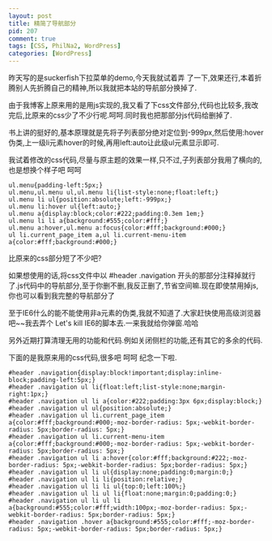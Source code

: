 ```yaml
--- 
layout: post
title: 精简了导航部分
pid: 207
comment: true
tags: [CSS, PhilNa2, WordPress]
categories: [WordPress]
---
```

昨天写的是suckerfish下拉菜单的demo,今天我就试着弄 了一下,效果还行,本着折腾别人先折腾自己的精神,所以我就把本站的导航部分换掉了.

由于我博客上原来用的是用js实现的,我又看了下css文件部分,代码也比较多,我改完后,比原来的css少了不少行呢.呵呵.同时我也把那部分js代码给删掉了.

书上讲的挺好的,基本原理就是先将子列表部分绝对定位到-999px,然后使用:hover伪类,上一级li元素hover的时候,再用left:auto让此级ul元素显示即可.

我试着修改的css代码,尽量与原主题的效果一样,只不过,子列表部分我用了横向的,也是想换个样子吧 呵呵

    ul.menu{padding-left:5px;}
    ul.menu,ul.menu ul,ul.menu li{list-style:none;float:left;}
    ul.menu li ul{position:absolute;left:-999px;}
    ul.menu li:hover ul{left:auto;}
    ul.menu a{display:block;color:#222;padding:0.3em 1em;}
    ul.menu li li a{background:#555;color:#fff;}
    ul.menu a:hover,ul.menu a:focus{color:#fff;background:#000;}
    ul li.current_page_item a,ul li.current-menu-item a{color:#fff;background:#000;}
比原来的css部分短了不少吧?

如果想使用的话,将css文件中以 #header .navigation 开头的那部分注释掉就行了.js代码中的导航部分,至于你删不删,我反正删了,节省空间嘛.现在即使禁用掉js,你也可以看到我完整的导航部分了

至于IE6什么的能不能使用非a元素的伪类,我就不知道了.大家赶快使用高级浏览器吧~~我去弄个 Let's kill IE6的脚本去.一来我就给你弹窗.哈哈

另外近期打算清理无用的功能和代码.例如关闭侧栏的功能,还有其它的多余的代码.

下面的是我原来用的css代码,很多吧 呵呵 纪念一下啦.

    #header .navigation{display:block!important;display:inline-block;padding-left:5px;}
    #header .navigation ul li{float:left;list-style:none;margin-right:1px;}
    #header .navigation ul li a{color:#222;padding:3px 6px;display:block;}
    #header .navigation ul ul{position:absolute;}
    #header .navigation ul li.current_page_item a{color:#fff;background:#000;-moz-border-radius: 5px;-webkit-border-radius: 5px;border-radius: 5px;}
    #header .navigation ul li.current-menu-item a{color:#fff;background:#000;-moz-border-radius: 5px;-webkit-border-radius: 5px;border-radius: 5px;}
    #header .navigation ul li a:hover{color:#fff;background:#222;-moz-border-radius: 5px;-webkit-border-radius: 5px;border-radius: 5px;}
    #header .navigation ul li ul{display:none;padding:0;margin:0;}
    #header .navigation ul li li{position:relative;}
    #header .navigation ul li li ul{top:0;left:100%;}
    #header .navigation ul li ul li{float:none;margin:0;padding:0;}
    #header .navigation ul li ul li a{background:#555;color:#fff;width:100px;-moz-border-radius: 5px;-webkit-border-radius: 5px;border-radius: 5px;}
    #header .navigation .hover a{background:#555;color:#fff;-moz-border-radius: 5px;-webkit-border-radius: 5px;border-radius: 5px;}
